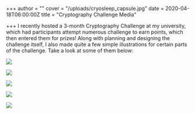 +++
author = ""
cover = "/uploads/cryosleep_capsule.jpg"
date = 2020-04-18T06:00:00Z
title = "Cryptography Challenge Media"

+++
I recently hosted a 3-month Cryptography Challenge at my university, which had participants attempt numerous challenge to earn points, which then entered them for prizes! Along with planning and designing the challenge itself, I also made quite a few simple illustrations for certain parts of the challenge. Take a look at some of them below:

![](/uploads/mini_poster.jpg)  

![](/uploads/deserted_lighthouse.jpg)

![](/uploads/cryosleep_capsule.jpg)

![](/uploads/find_planet.jpg)

![](/uploads/fuel.jpg)